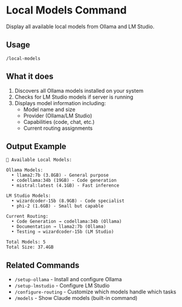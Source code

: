 # Local Models Command

Display all available local models from Ollama and LM Studio.

## Usage
```
/local-models
```

## What it does
1. Discovers all Ollama models installed on your system
2. Checks for LM Studio models if server is running
3. Displays model information including:
   - Model name and size
   - Provider (Ollama/LM Studio)
   - Capabilities (code, chat, etc.)
   - Current routing assignments

## Output Example
```
🤖 Available Local Models:

Ollama Models:
  • llama2:7b (3.8GB) - General purpose
  • codellama:34b (19GB) - Code generation
  • mistral:latest (4.1GB) - Fast inference
  
LM Studio Models:
  • wizardcoder-15b (8.9GB) - Code specialist
  • phi-2 (1.6GB) - Small but capable

Current Routing:
  • Code Generation → codellama:34b (Ollama)
  • Documentation → llama2:7b (Ollama)
  • Testing → wizardcoder-15b (LM Studio)

Total Models: 5
Total Size: 37.4GB
```

## Related Commands
- `/setup-ollama` - Install and configure Ollama
- `/setup-lmstudio` - Configure LM Studio
- `/configure-routing` - Customize which models handle which tasks
- `/models` - Show Claude models (built-in command)